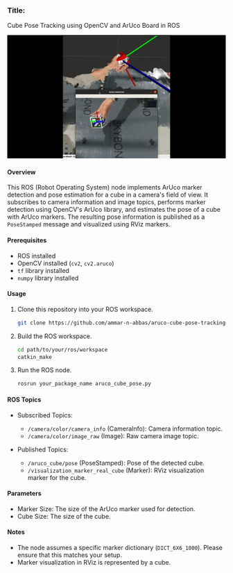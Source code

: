 ### Title:
Cube Pose Tracking using OpenCV and ArUco Board in ROS

[![Overview Video](aruco_cube_pose.gif)](https://www.youtube.com/watch?v=cbPF6tuJRhk)

#### Overview
This ROS (Robot Operating System) node implements ArUco marker detection and pose estimation for a cube in a camera's field of view. It subscribes to camera information and image topics, performs marker detection using OpenCV's ArUco library, and estimates the pose of a cube with ArUco markers. The resulting pose information is published as a `PoseStamped` message and visualized using RViz markers.

#### Prerequisites
- ROS installed
- OpenCV installed (`cv2`, `cv2.aruco`)
- `tf` library installed
- `numpy` library installed

#### Usage
1. Clone this repository into your ROS workspace.
   ```bash
   git clone https://github.com/ammar-n-abbas/aruco-cube-pose-tracking-ros.git
   ```

2. Build the ROS workspace.
   ```bash
   cd path/to/your/ros/workspace
   catkin_make
   ```

3. Run the ROS node.
   ```bash
   rosrun your_package_name aruco_cube_pose.py
   ```

#### ROS Topics
- Subscribed Topics:
  - `/camera/color/camera_info` (CameraInfo): Camera information topic.
  - `/camera/color/image_raw` (Image): Raw camera image topic.

- Published Topics:
  - `/aruco_cube/pose` (PoseStamped): Pose of the detected cube.
  - `/visualization_marker_real_cube` (Marker): RViz visualization marker for the cube.

#### Parameters
- Marker Size: The size of the ArUco marker used for detection.
- Cube Size: The size of the cube.

#### Notes
- The node assumes a specific marker dictionary (`DICT_6X6_1000`). Please ensure that this matches your setup.
- Marker visualization in RViz is represented by a cube.
